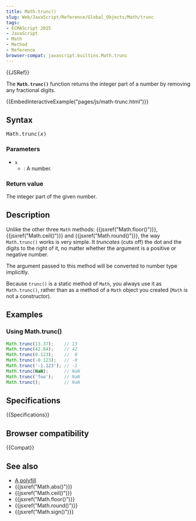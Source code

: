 ```yaml
---
title: Math.trunc()
slug: Web/JavaScript/Reference/Global_Objects/Math/trunc
tags:
- ECMAScript 2015
- JavaScript
- Math
- Method
- Reference
browser-compat: javascript.builtins.Math.trunc
---
```

{{JSRef}}

The **`Math.trunc()`** function returns the integer part of a number by removing
any fractional digits.

{{EmbedInteractiveExample("pages/js/math-trunc.html")}}

## Syntax

<pre class="brush: js">
Math.trunc(<var>x</var>)
</pre>

### Parameters

- `x`
  - : A number.

### Return value

The integer part of the given number.

## Description

Unlike the other three `Math` methods: {{jsxref("Math.floor()")}},
{{jsxref("Math.ceil()")}} and {{jsxref("Math.round()")}}, the
way `Math.trunc()` works is very simple. It *truncates* (cuts off) the dot and
the digits to the right of it, no matter whether the argument is a positive or
negative number.

The argument passed to this method will be converted to number type implicitly.

Because `trunc()` is a static method of `Math`, you always use it as
`Math.trunc()`, rather than as a method of a `Math` object you created (`Math`
is not a constructor).

## Examples

### Using Math.trunc()

```js
Math.trunc(13.37);    // 13
Math.trunc(42.84);    // 42
Math.trunc(0.123);    //  0
Math.trunc(-0.123);   // -0
Math.trunc('-1.123'); // -1
Math.trunc(NaN);      // NaN
Math.trunc('foo');    // NaN
Math.trunc();         // NaN
```

## Specifications

{{Specifications}}

## Browser compatibility

{{Compat}}

## See also

- [A polyfill](https://github.com/behnammodi/polyfill/blob/master/math.polyfill.js)
- {{jsxref("Math.abs()")}}
- {{jsxref("Math.ceil()")}}
- {{jsxref("Math.floor()")}}
- {{jsxref("Math.round()")}}
- {{jsxref("Math.sign()")}}
